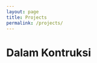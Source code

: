 ```yaml
---
layout: page
title: Projects
permalink: /projects/
---
```


<div class="centered">
  <h1>Dalam Kontruksi<br></h1>
</div>
